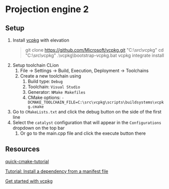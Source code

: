 # Projection engine 2

## Setup
1. Install [vcpkg](https://vcpkg.io/en/getting-started) with elevation
   >  git clone https://github.com/Microsoft/vcpkg.git "C:\src\vcpkg"
   >  cd "C:\src\vcpkg"
   > .\vcpkg\bootstrap-vcpkg.bat
   > vcpkg integrate install
2. Setup toolchain CLion 
   1. File -> Settings -> Build, Execution, Deployment -> Toolchains
   2. Create a new toolchain using 
      1. Build type: `Debug`
      2. Toolchain: `Visual Studio`
      3. Generator: `NMake Makefiles`
      4. CMake options: `-DCMAKE_TOOLCHAIN_FILE=C:\src\vcpkg\scripts\buildsystems\vcpkg.cmake`
3. Go to `CMakeLists.txt` and click the debug button on the side of the first line
4. Select the `catalyst` configuration that will appear in the `Configurations` dropdown on the top bar
   1. Or go to the main.cpp file and click the execute button there

## Resources
[quick-cmake-tutorial](https://www.jetbrains.com/help/clion/2018.2/quick-cmake-tutorial.html#d156825e282)

[Tutorial: Install a dependency from a manifest file](https://learn.microsoft.com/en-us/vcpkg/consume/manifest-mode?tabs=cmake%2Cbuild-cmake)

[Get started with vcpkg](https://vcpkg.io/en/getting-started)